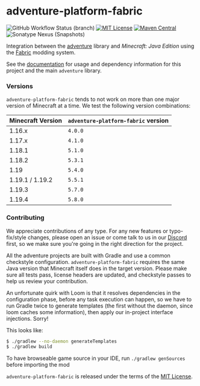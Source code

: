 # adventure-platform-fabric

![GitHub Workflow Status (branch)](https://img.shields.io/github/actions/workflow/status/KyoriPowered/adventure-platform-fabric/build.yml?branch=mc/1.19) [![MIT License](https://img.shields.io/badge/license-MIT-blue)](LICENSE) [![Maven Central](https://img.shields.io/maven-central/v/net.kyori/adventure-platform-fabric?label=stable)](https://search.maven.org/search?q=g:net.kyori%20AND%20a:adventure*) ![Sonatype Nexus (Snapshots)](https://img.shields.io/nexus/s/net.kyori/adventure-platform-fabric?label=dev&server=https%3A%2F%2Fs01.oss.sonatype.org)

Integration between the [adventure](https://github.com/KyoriPowered/adventure) library and *Minecraft: Java Edition* using the [Fabric](https://fabricmc.net) modding system.

See the [documentation](https://docs.adventure.kyori.net/platform/fabric.html) for usage and dependency information for this project and the main `adventure` library.

### Versions

`adventure-platform-fabric` tends to not work on more than one major version of Minecraft at a time. We test the following version combinations:

Minecraft Version | `adventure-platform-fabric` version
----------------- | ------------------------------------
1.16.x            | `4.0.0`
1.17.x            | `4.1.0`
1.18.1            | `5.1.0`
1.18.2            | `5.3.1`
1.19              | `5.4.0`
1.19.1 / 1.19.2   | `5.5.1`
1.19.3            | `5.7.0`
1.19.4            | `5.8.0`

### Contributing

We appreciate contributions of any type. For any new features or typo-fix/style changes, please open an issue or come talk to us in our [Discord] first, so we make sure you're going in the right direction for the project.

All the adventure projects are built with Gradle and use a common checkstyle configuration. `adventure-platform-fabric` requires the same Java version that Minecraft itself does in the target version. Please make sure all tests pass, license headers are updated, and checkstyle passes to help us review your contribution.

An unfortunate quirk with Loom is that it resolves dependencies in the configuration phase, before any task execution can happen, so we have to run Gradle twice to generate templates (the first without the daemon, since loom caches some information), then apply our in-project interface injections. Sorry!

This looks like:

```sh
$ ./gradlew --no-daemon generateTemplates
$ ./gradlew build
```

To have browseable game source in your IDE, run `./gradlew genSources` before importing the mod

`adventure-platform-fabric` is released under the terms of the [MIT License](LICENSE).

[Discord]: https://discord.gg/MMfhJ8F
